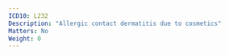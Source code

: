 ```yaml
---
ICD10: L232
Description: "Allergic contact dermatitis due to cosmetics"
Matters: No
Weight: 0
---
```

